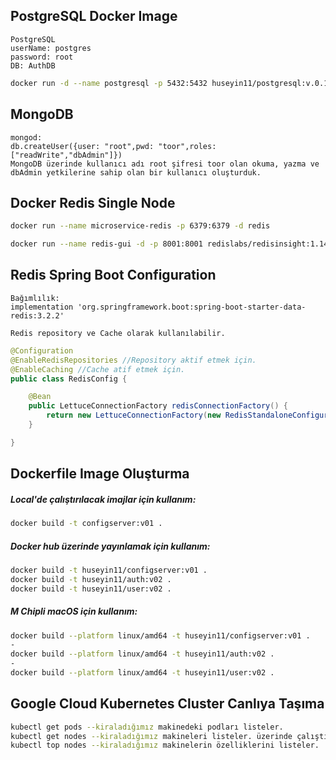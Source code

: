 ## PostgreSQL Docker Image

    PostgreSQL
    userName: postgres
    password: root
    DB: AuthDB
```bash
docker run -d --name postgresql -p 5432:5432 huseyin11/postgresql:v.0.1
```

## MongoDB

```
mongod:
db.createUser({user: "root",pwd: "toor",roles: ["readWrite","dbAdmin"]}) 
MongoDB üzerinde kullanıcı adı root şifresi toor olan okuma, yazma ve dbAdmin yetkilerine sahip olan bir kullanıcı oluşturduk.
```

## Docker Redis Single Node

```bash
docker run --name microservice-redis -p 6379:6379 -d redis
```

```bash
docker run --name redis-gui -d -p 8001:8001 redislabs/redisinsight:1.14.0
```

## Redis Spring Boot Configuration
    Bağımlılık:
    implementation 'org.springframework.boot:spring-boot-starter-data-redis:3.2.2'

    Redis repository ve Cache olarak kullanılabilir.

```java
@Configuration
@EnableRedisRepositories //Repository aktif etmek için.
@EnableCaching //Cache atif etmek için.
public class RedisConfig {

    @Bean
    public LettuceConnectionFactory redisConnectionFactory() {
        return new LettuceConnectionFactory(new RedisStandaloneConfiguration("localhost", 6379));
    }

}
```


## Dockerfile Image Oluşturma
##### Local'de çalıştırılacak imajlar için kullanım:
````bash
docker build -t configserver:v01 .
````
##### Docker hub üzerinde yayınlamak için kullanım:
````bash
docker build -t huseyin11/configserver:v01 .
docker build -t huseyin11/auth:v02 .
docker build -t huseyin11/user:v02 .
````
##### M Chipli macOS için kullanım:
````bash
docker build --platform linux/amd64 -t huseyin11/configserver:v01 .
-
docker build --platform linux/amd64 -t huseyin11/auth:v02 .
-
docker build --platform linux/amd64 -t huseyin11/user:v02 .
````

## Google Cloud Kubernetes Cluster Canlıya Taşıma
`````bash
kubectl get pods --kiraladığımız makinedeki podları listeler.
kubectl get nodes --kiraladığımız makineleri listeler. üzerinde çalıştığımız makineyi listeler.
kubectl top nodes --kiraladığımız makinelerin özelliklerini listeler.
`````